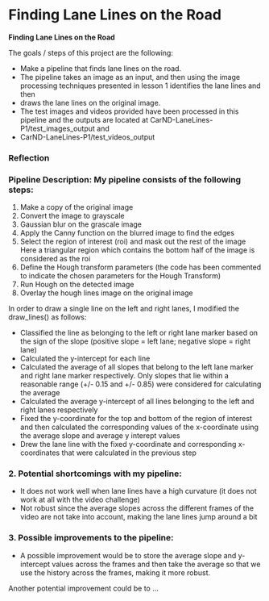 # **Finding Lane Lines on the Road** 


**Finding Lane Lines on the Road**

The goals / steps of this project are the following:
* Make a pipeline that finds lane lines on the road.
* The pipeline takes an image as an input, and then using the image processing techniques presented in lesson 1 identifies the lane lines and then 
* draws the lane lines on the original image. 
* The test images and videos provided have been processed in this pipeline and the outputs are located at CarND-LaneLines-P1/test_images_output and 
* CarND-LaneLines-P1/test_videos_output


### Reflection

### Pipeline Description: My pipeline consists of the following steps:
1. Make a copy of the original image
2. Convert the image to grayscale
3. Gaussian blur on the grascale image
4. Apply the Canny function on the blurred image to find the edges
5. Select the region of interest (roi) and mask out the rest of the image
   Here a triangular region which contains the bottom half of the image is considered as the roi
6. Define the Hough transform parameters (the code has been commented to indicate the chosen parameters for the Hough Transform)
7. Run Hough on the detected image
8. Overlay the hough lines image on the original image


In order to draw a single line on the left and right lanes, I modified the draw_lines() as follows:
 - Classified the line as belonging to the left or right lane marker based on the sign of the slope (positive slope = left lane; negative slope = right lane)
 - Calculated the y-intercept for each line
 - Calculated the average of all slopes that belong to the left lane marker and right lane marker respectively. 
   Only slopes that lie within a reasonable range (+/- 0.15 and +/- 0.85) were considered for calculating the average
 - Calculated the average y-intercept of all lines belonging to the left and right lanes respectively
 - Fixed the y-coordinate for the top and bottom of the region of interest and then calculated the corresponding 
   values of the x-coordinate using the average slope and average y interept values
 - Drew the lane line with the fixed y-coordinate and corresponding x-coordinates that were calculated in the previous step


### 2. Potential shortcomings with my pipeline:
 - It does not work well when lane lines have a high curvature (it does not work at all with the video challenge)
 - Not robust since the average slopes across the different frames of the video are not take into account, making the lane lines jump around a bit


### 3. Possible improvements to the pipeline:
 - A possible improvement would be to store the average slope and y-intercept values across the frames and then take the average so that we use the 
   history across the frames, making it more robust.



Another potential improvement could be to ...
